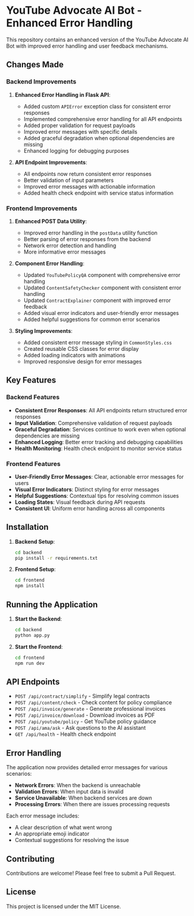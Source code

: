 # YouTube Advocate AI Bot - Enhanced Error Handling

This repository contains an enhanced version of the YouTube Advocate AI Bot with improved error handling and user feedback mechanisms.

## Changes Made

### Backend Improvements

1. **Enhanced Error Handling in Flask API**:
   - Added custom `APIError` exception class for consistent error responses
   - Implemented comprehensive error handling for all API endpoints
   - Added proper validation for request payloads
   - Improved error messages with specific details
   - Added graceful degradation when optional dependencies are missing
   - Enhanced logging for debugging purposes

2. **API Endpoint Improvements**:
   - All endpoints now return consistent error responses
   - Better validation of input parameters
   - Improved error messages with actionable information
   - Added health check endpoint with service status information

### Frontend Improvements

1. **Enhanced POST Data Utility**:
   - Improved error handling in the `postData` utility function
   - Better parsing of error responses from the backend
   - Network error detection and handling
   - More informative error messages

2. **Component Error Handling**:
   - Updated `YouTubePolicyQA` component with comprehensive error handling
   - Updated `ContentSafetyChecker` component with consistent error handling
   - Updated `ContractExplainer` component with improved error feedback
   - Added visual error indicators and user-friendly error messages
   - Added helpful suggestions for common error scenarios

3. **Styling Improvements**:
   - Added consistent error message styling in `CommonStyles.css`
   - Created reusable CSS classes for error display
   - Added loading indicators with animations
   - Improved responsive design for error messages

## Key Features

### Backend Features
- **Consistent Error Responses**: All API endpoints return structured error responses
- **Input Validation**: Comprehensive validation of request payloads
- **Graceful Degradation**: Services continue to work even when optional dependencies are missing
- **Enhanced Logging**: Better error tracking and debugging capabilities
- **Health Monitoring**: Health check endpoint to monitor service status

### Frontend Features
- **User-Friendly Error Messages**: Clear, actionable error messages for users
- **Visual Error Indicators**: Distinct styling for error messages
- **Helpful Suggestions**: Contextual tips for resolving common issues
- **Loading States**: Visual feedback during API requests
- **Consistent UI**: Uniform error handling across all components

## Installation

1. **Backend Setup**:
   ```bash
   cd backend
   pip install -r requirements.txt
   ```

2. **Frontend Setup**:
   ```bash
   cd frontend
   npm install
   ```

## Running the Application

1. **Start the Backend**:
   ```bash
   cd backend
   python app.py
   ```

2. **Start the Frontend**:
   ```bash
   cd frontend
   npm run dev
   ```

## API Endpoints

- `POST /api/contract/simplify` - Simplify legal contracts
- `POST /api/content/check` - Check content for policy compliance
- `POST /api/invoice/generate` - Generate professional invoices
- `POST /api/invoice/download` - Download invoices as PDF
- `POST /api/youtube/policy` - Get YouTube policy guidance
- `POST /api/ama/ask` - Ask questions to the AI assistant
- `GET /api/health` - Health check endpoint

## Error Handling

The application now provides detailed error messages for various scenarios:

- **Network Errors**: When the backend is unreachable
- **Validation Errors**: When input data is invalid
- **Service Unavailable**: When backend services are down
- **Processing Errors**: When there are issues processing requests

Each error message includes:
- A clear description of what went wrong
- An appropriate emoji indicator
- Contextual suggestions for resolving the issue

## Contributing

Contributions are welcome! Please feel free to submit a Pull Request.

## License

This project is licensed under the MIT License.